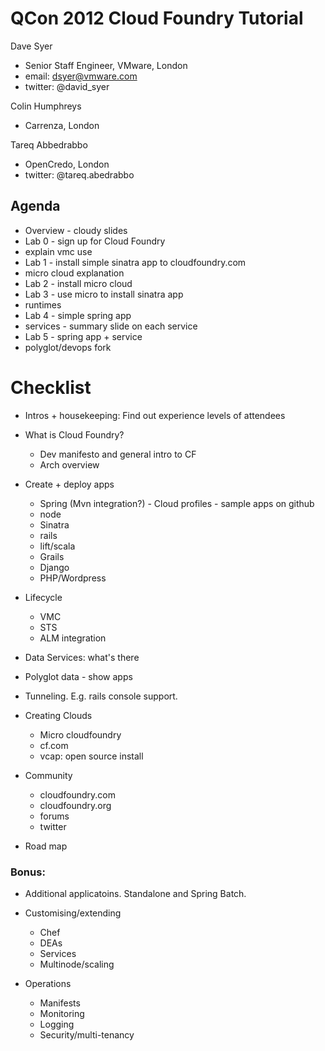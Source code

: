 # QCon 2012 Cloud Foundry Tutorial

Dave Syer
- Senior Staff Engineer, VMware, London
- email: dsyer@vmware.com
- twitter: @david_syer

Colin Humphreys
- Carrenza, London

Tareq Abbedrabbo
- OpenCredo, London
- twitter: @tareq.abedrabbo

## Agenda

* Overview - cloudy slides
* Lab 0 - sign up for Cloud Foundry
* explain vmc use
* Lab 1 - install simple sinatra app to cloudfoundry.com
* micro cloud explanation
* Lab 2 - install micro cloud
* Lab 3 - use micro to install sinatra app
* runtimes
* Lab 4 - simple spring app
* services - summary slide on each service
* Lab 5 - spring app + service
* polyglot/devops fork

# Checklist

* Intros + housekeeping: Find out experience levels of attendees

* What is Cloud Foundry?
   * Dev manifesto and general intro to CF
   * Arch overview

* Create + deploy apps
    * Spring (Mvn integration?) - Cloud profiles - sample apps on github
    * node
    * Sinatra
    * rails
    * lift/scala
    * Grails
    * Django
    * PHP/Wordpress

* Lifecycle
   * VMC
   * STS
   * ALM integration

* Data Services: what's there

* Polyglot data - show apps

* Tunneling.  E.g. rails console support.

* Creating Clouds
    * Micro cloudfoundry
    * cf.com
    * vcap: open source install

* Community
    * cloudfoundry.com
    * cloudfoundry.org
    * forums
    * twitter

* Road map

### Bonus:

* Additional applicatoins.  Standalone and Spring Batch.
 
* Customising/extending
    * Chef
    * DEAs
    * Services
    * Multinode/scaling

* Operations
    * Manifests
    * Monitoring
    * Logging
    * Security/multi-tenancy

